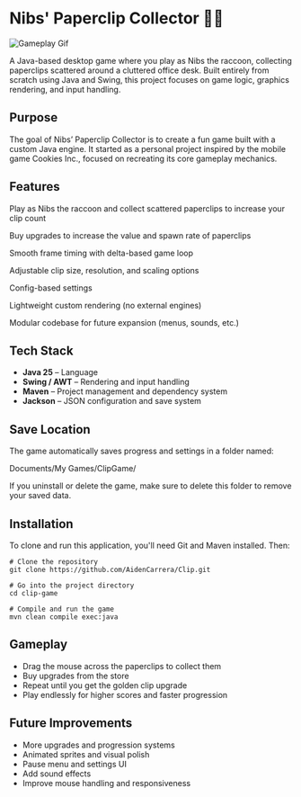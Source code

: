 # Nibs' Paperclip Collector 🦝📎

![Gameplay Gif](src/main/resources/readme/gameplay.gif)

A Java-based desktop game where you play as Nibs the raccoon, collecting paperclips scattered around a cluttered office desk.
Built entirely from scratch using Java and Swing, this project focuses on game logic, graphics rendering, and input handling.

## Purpose

The goal of Nibs’ Paperclip Collector is to create a fun game built with a custom Java engine.
It started as a personal project inspired by the mobile game Cookies Inc., focused on recreating its core gameplay mechanics.

## Features

Play as Nibs the raccoon and collect scattered paperclips to increase your clip count

Buy upgrades to increase the value and spawn rate of paperclips

Smooth frame timing with delta-based game loop

Adjustable clip size, resolution, and scaling options

Config-based settings

Lightweight custom rendering (no external engines)

Modular codebase for future expansion (menus, sounds, etc.)

## Tech Stack

- **Java 25** – Language
- **Swing / AWT** – Rendering and input handling
- **Maven** – Project management and dependency system
- **Jackson** – JSON configuration and save system

## Save Location

The game automatically saves progress and settings in a folder named:

Documents/My Games/ClipGame/

If you uninstall or delete the game, make sure to delete this folder to remove your saved data.

## Installation

To clone and run this application, you'll need Git and Maven installed. Then:
```
# Clone the repository
git clone https://github.com/AidenCarrera/Clip.git

# Go into the project directory
cd clip-game

# Compile and run the game
mvn clean compile exec:java
```

## Gameplay

- Drag the mouse across the paperclips to collect them
- Buy upgrades from the store
- Repeat until you get the golden clip upgrade
- Play endlessly for higher scores and faster progression

## Future Improvements

- More upgrades and progression systems
- Animated sprites and visual polish
- Pause menu and settings UI
- Add sound effects
- Improve mouse handling and responsiveness
